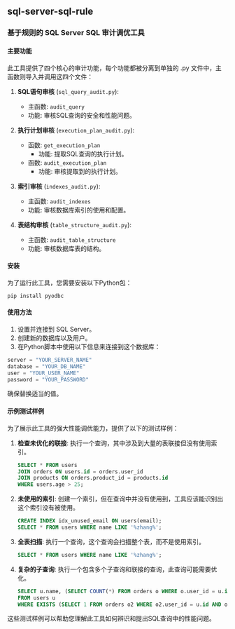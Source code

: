 ## sql-server-sql-rule

### 基于规则的 SQL Server SQL 审计调优工具

#### 主要功能
此工具提供了四个核心的审计功能，每个功能都被分离到单独的 .py 文件中，主函数则导入并调用这四个文件：

1. **SQL语句审核** (`sql_query_audit.py`):
    - 主函数: `audit_query`
    - 功能: 审核SQL查询的安全和性能问题。

2. **执行计划审核** (`execution_plan_audit.py`):
    - 函数: `get_execution_plan`
      - 功能: 提取SQL查询的执行计划。
    - 函数: `audit_execution_plan`
      - 功能: 审核提取到的执行计划。

3. **索引审核** (`indexes_audit.py`):
    - 主函数: `audit_indexes`
    - 功能: 审核数据库索引的使用和配置。

4. **表结构审核** (`table_structure_audit.py`):
    - 主函数: `audit_table_structure`
    - 功能: 审核数据库表的结构。

#### 安装

为了运行此工具，您需要安装以下Python包：
```
pip install pyodbc
```

#### 使用方法

1. 设置并连接到 SQL Server。
2. 创建新的数据库以及用户。
3. 在Python脚本中使用以下信息来连接到这个数据库：

```python
server = "YOUR_SERVER_NAME"
database = "YOUR_DB_NAME"
user = "YOUR_USER_NAME"
password = "YOUR_PASSWORD"
```
确保替换适当的值。

#### 示例测试样例

为了展示此工具的强大性能调优能力，提供了以下的测试样例：

1. **检查未优化的联接**:
   执行一个查询，其中涉及到大量的表联接但没有使用索引。
   ```sql
   SELECT * FROM users 
   JOIN orders ON users.id = orders.user_id 
   JOIN products ON orders.product_id = products.id 
   WHERE users.age > 25;
   ```

2. **未使用的索引**:
   创建一个索引，但在查询中并没有使用到，工具应该能识别出这个索引没有被使用。
   ```sql
   CREATE INDEX idx_unused_email ON users(email);
   SELECT * FROM users WHERE name LIKE '%zhang%';
   ```

3. **全表扫描**:
   执行一个查询，这个查询会扫描整个表，而不是使用索引。
   ```sql
   SELECT * FROM users WHERE name LIKE '%zhang%';
   ```

4. **复杂的子查询**:
   执行一个包含多个子查询和联接的查询，此查询可能需要优化。
   ```sql
   SELECT u.name, (SELECT COUNT(*) FROM orders o WHERE o.user_id = u.id) as order_count 
   FROM users u 
   WHERE EXISTS (SELECT 1 FROM orders o2 WHERE o2.user_id = u.id AND o2.amount > 100);
   ```

这些测试样例可以帮助您理解此工具如何辨识和提出SQL查询中的性能问题。
